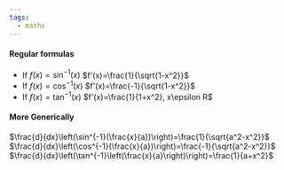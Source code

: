 ```yaml
---
tags:
  - maths
---
```

#### Regular formulas
- If $f(x)=\sin^{-1}(x)$
	$f'(x)=\frac{1}{\sqrt{1-x^2}}$
- If $f(x)=\cos^{-1}(x)$
	$f'(x)=\frac{-1}{\sqrt{1-x^2}}$ 
- If $f(x) = \tan^{-1}(x)$
	$f'(x)=\frac{1}{1+x^2}, x\epsilon R$


#### More Generically
$\frac{d}{dx}\left(\sin^{-1}(\frac{x}{a})\right)=\frac{1}{\sqrt{a^2-x^2}}$
$\frac{d}{dx}\left(\cos^{-1}(\frac{x}{a})\right)=\frac{-1}{\sqrt{a^2-x^2}}$
$\frac{d}{dx}\left(\tan^{-1}\left(\frac{x}{a}\right)\right)=\frac{1}{a+x^2}$



